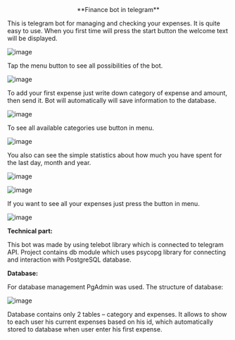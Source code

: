 <div align="center">
  **Finance bot in telegram**
</div>

This is telegram bot for managing and checking your expenses. It is quite easy to use. When you first time will press the start button the welcome text will be displayed.

![image](https://github.com/user-attachments/assets/014aff4e-68e2-4d23-8439-4d9a5a557dcf)
 
Tap the menu button to see all possibilities of the bot.

![image](https://github.com/user-attachments/assets/57d80fc5-a7a4-4401-93a8-ca0b126d19d8)

To add your first expense just write down category of expense and amount, then send it. Bot will automatically will save information to the database.

![image](https://github.com/user-attachments/assets/7ae4409b-28cd-4601-ae67-e7f0d1abc8af)

To see all available categories use button in menu.
 
![image](https://github.com/user-attachments/assets/16adf65f-68b1-4cb0-9499-8fbd8ef9f23f)

You also can see the simple statistics about how much you have spent for the last day, month and year.

![image](https://github.com/user-attachments/assets/08b6035b-e177-4dd1-9b2a-3b88898ef7cd)

![image](https://github.com/user-attachments/assets/68fd1424-3529-4486-9c60-1f2b9e82d774)

If you want to see all your expenses just press the button in menu.

![image](https://github.com/user-attachments/assets/18dccbb6-bd27-42a2-93f3-23ca2007b8c9)

**Technical part:**

This bot was made by using telebot library which is connected to telegram API. Project contains db module which uses psycopg library for connecting and interaction with PostgreSQL database.

**Database:**

For database management PgAdmin was used.
The structure of database: 

![image](https://github.com/user-attachments/assets/76b7f25e-251b-4c42-be1b-7cbf1e202861)

Database contains only 2 tables – category and expenses. It allows to show to each user his current expenses based on his id, which automatically stored to database when user enter his first expense.
